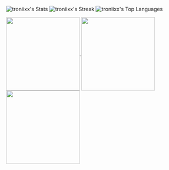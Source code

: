 ![troniixx's Stats](https://github-readme-stats.vercel.app/api?username=troniixx&theme=midnight-purple&show_icons=true&hide_border=true&count_private=true)
![troniixx's Streak](https://github-readme-streak-stats.herokuapp.com/?user=troniixx&theme=midnight-purple&hide_border=true)
![troniixx's Top Languages](https://github-readme-stats.vercel.app/api/top-langs/?username=troniixx&theme=midnight-purple&show_icons=true&hide_border=true&layout=compact)


<a href="https://github.com/anuraghazra/github-readme-stats">
  <img height=200 align="center" src="https://github-readme-stats.vercel.app/api?username=troniixx&theme=midnight-purple&show_icons=true&hide_border=true&count_private=true" />
</a>
<a href="https://github.com/anuraghazra/github-readme-stats">
  <img height=200 align="center" src="https://github-readme-streak-stats.herokuapp.com/?user=troniixx&theme=midnight-purple&hide_border=true" />
</a>
<a href="https://github.com/anuraghazra/github-readme-stats">
  <img height = 200 align="center" src="https://github-readme-stats.vercel.app/api/top-langs/?username=troniixx&theme=midnight-purple&show_icons=true&hide_border=true&layout=compact"
</a>

